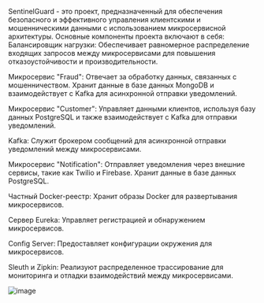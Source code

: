 SentinelGuard - это проект, предназначенный для обеспечения безопасного и эффективного управления клиентскими и мошенническими данными с использованием микросервисной архитектуры. Основные компоненты проекта включают в себя:
Балансировщик нагрузки: Обеспечивает равномерное распределение входящих запросов между микросервисами для повышения отказоустойчивости и производительности.

Микросервис "Fraud": Отвечает за обработку данных, связанных с мошенничеством. Хранит данные в базе данных MongoDB и взаимодействует с Kafka для асинхронной отправки уведомлений.

Микросервис "Customer": Управляет данными клиентов, используя базу данных PostgreSQL и также взаимодействует с Kafka для отправки уведомлений.

Kafka: Служит брокером сообщений для асинхронной отправки уведомлений между микросервисами.

Микросервис "Notification": Отправляет уведомления через внешние сервисы, такие как Twilio и Firebase. Хранит данные в базе данных PostgreSQL.

Частный Docker-реестр: Хранит образы Docker для развертывания микросервисов.

Сервер Eureka: Управляет регистрацией и обнаружением микросервисов.

Config Server: Предоставляет конфигурации окружения для микросервисов.

Sleuth и Zipkin: Реализуют распределенное трассирование для мониторинга и отладки взаимодействий между микросервисами.

![image](https://github.com/AntonRudnikovskiy/SentinelGuard/assets/109467887/b9004141-9c5e-4284-9be9-93f9e524f1d2)
